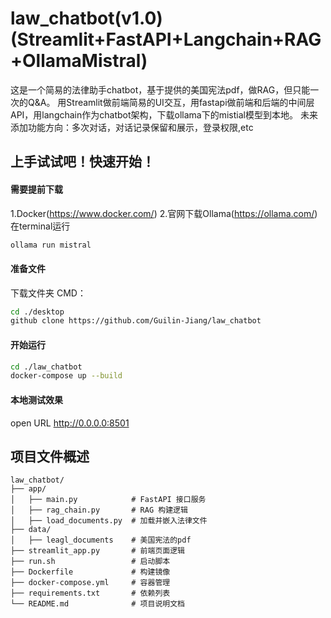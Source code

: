 # law_chatbot(v1.0)(Streamlit+FastAPI+Langchain+RAG+OllamaMistral)
这是一个简易的法律助手chatbot，基于提供的美国宪法pdf，做RAG，但只能一次的Q&A。
用Streamlit做前端简易的UI交互，用fastapi做前端和后端的中间层API，用langchain作为chatbot架构，下载ollama下的mistial模型到本地。
未来添加功能方向：多次对话，对话记录保留和展示，登录权限,etc

## 上手试试吧！快速开始！
#### 需要提前下载
1.Docker(https://www.docker.com/)
2.官网下载Ollama(https://ollama.com/) 
  在terminal运行
  ```bash
  ollama run mistral
  ```

#### 准备文件
下载文件夹 CMD：
```bash
cd ./desktop
github clone https://github.com/Guilin-Jiang/law_chatbot
```

#### 开始运行
```bash
cd ./law_chatbot
docker-compose up --build
```

#### 本地测试效果
open URL http://0.0.0.0:8501

## 项目文件概述
```text
law_chatbot/
├── app/
│   ├── main.py            # FastAPI 接口服务
│   ├── rag_chain.py       # RAG 构建逻辑
│   ├── load_documents.py  # 加载并嵌入法律文件
├── data/
│   ├── leagl_documents    # 美国宪法的pdf
├── streamlit_app.py       # 前端页面逻辑
├── run.sh                 # 启动脚本
├── Dockerfile             # 构建镜像
├── docker-compose.yml     # 容器管理
├── requirements.txt       # 依赖列表
└── README.md              # 项目说明文档
```
